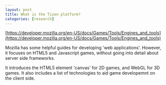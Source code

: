 ```yaml
---
layout: post
title: What is the Tizen platform?
categories: [research]
---
```


[https://developer.mozilla.org/en-US/docs/Games/Tools/Engines_and_tools](https://developer.mozilla.org/en-US/docs/Games/Tools/Engines_and_tools)

Mozilla has some helpful guides for developing 'web applications'. However, it focuses on HTML5 and Javascript games, without going into detail about server side frameworks.

It introduces the HTML5 element 'canvas' for 2D games, and WebGL for 3D games. It also includes a list of technologies to aid game developemnt on the client side.

